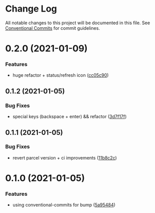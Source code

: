 # Change Log

All notable changes to this project will be documented in this file.
See [Conventional Commits](https://conventionalcommits.org) for commit guidelines.

# 0.2.0 (2021-01-09)


### Features

* huge refactor + status/refresh icon ([cc05c90](https://github.com/ufon/remoteloop/commit/cc05c90f94f2521c42324fa609d8d1abded5784d))





## 0.1.2 (2021-01-05)


### Bug Fixes

* special keys (backspace + enter) && refactor ([3d7f17f](https://github.com/ufon/remoteloop/commit/3d7f17f30d7638126777ba35263b0afc6cda37bc))





## 0.1.1 (2021-01-05)


### Bug Fixes

* revert parcel version + ci improvements ([11b8c2c](https://github.com/ufon/remoteloop/commit/11b8c2c1c84fdfb264b200c23eb4df42592e3bac))





# 0.1.0 (2021-01-05)


### Features

* using conventional-commits for bump ([5a95484](https://github.com/ufon/remoteloop/commit/5a9548471e33faa10633d48d938aad73700d8a63))

